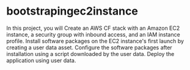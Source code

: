 # bootstrapingec2instance
In this project, you will
Create an AWS CF stack with an Amazon EC2 instance, a security group with inbound access, and an IAM instance profile.
Install software packages on the EC2 instance's first launch by creating a user data asset.
Configure the software packages after installation using a script downloaded by the user data.
Deploy the application using user data.
